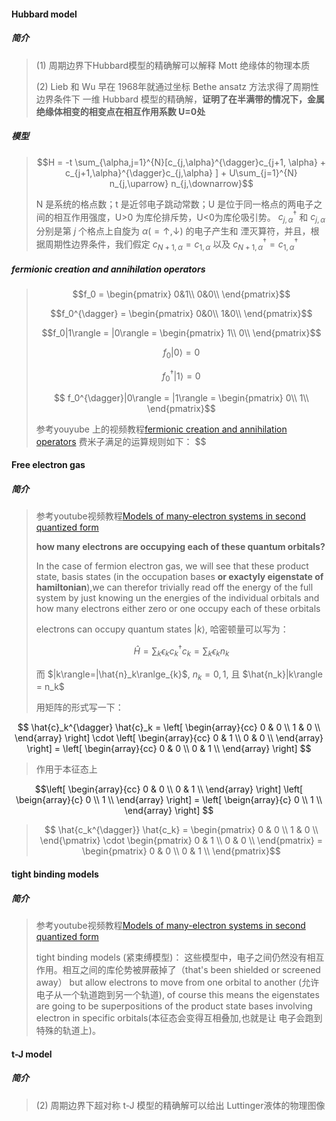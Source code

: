 #### Hubbard model 
##### 简介
> (1) 周期边界下Hubbard模型的精确解可以解释 Mott 绝缘体的物理本质
>
> (2) Lieb 和 Wu 早在 1968年就通过坐标 Bethe ansatz 方法求得了周期性边界条件下
> 一维 Hubbard 模型的精确解，**证明了在半满带的情况下，金属绝缘体相变的相变点在相互作用系数 U=0处**
>  
##### 模型
> $$H = -t \sum_{\alpha,j=1}^{N}[c_{j,\alpha}^{\dagger}c_{j+1, \alpha} + c_{j+1,\alpha}^{\dagger}c_{j,\alpha} ] + 
> U\sum_{j=1}^{N} n_{j,\uparrow} n_{j,\downarrow}$$
> 
> N 是系统的格点数；t 是近邻电子跳动常数；U 是位于同一格点的两电子之间的相互作用强度，U>0 为库伦排斥势，U<0为库伦吸引势。
> $c_{j,\alpha}^{\dagger}$ 和 $c_{j,\alpha}$ 分别是第 $j$ 个格点上自旋为 $\alpha(=\uparrow , \downarrow)$ 的电子产生和
> 湮灭算符，并且，根据周期性边界条件，我们假定 $c_{N+1,\alpha} = c_{1,\alpha}$ 以及 $c_{N+1,\alpha}^{\dagger} = c_{1,\alpha}^{\dagger}$

##### fermionic creation and annihilation operators
> $$f_0 = \begin{pmatrix}
0&1\\
0&0\\
\end{pmatrix}$$ 
>
> $$f_0^{\dagger} = \begin{pmatrix}
0&0\\
1&0\\
\end{pmatrix}$$
>
> $$f_0|1\rangle = |0\rangle = \begin{pmatrix}
1\\
0\\
\end{pmatrix}$$
>
> $$f_0|0\rangle = 0$$
>  
> $$ f_0^{\dagger}|1\rangle = 0$$
>
> $$ f_0^{\dagger}|0\rangle = |1\rangle = \begin{pmatrix}
0\\
1\\
\end{pmatrix}$$
>
>参考youyube 上的视频教程[fermionic creation and annihilation operators](https://www.youtube.com/watch?v=HZ43XE89n8s)
>费米子满足的运算规则如下：
> $$
>
#### Free electron gas
##### 简介
> 参考youtube视频教程[Models of many-electron systems in second quantized form](https://www.youtube.com/watch?v=oxsFWuA8zns)
>
>**how many electrons are occupying each of these quantum orbitals?**
>
>In the case of fermion electron gas, we will see that these product state, basis states (in the occupation bases
>**or exactyly eigenstate of hamiltonian**),we can therefor trivially read off the energy of the full system 
> by just knowing un the energies of the individual orbitals and how many electrons either zero or one occupy 
> each of these orbitals
>
> electrons can occupy quantum states $|k\rangle$, 哈密顿量可以写为：
> 
> $$\hat{H}=\sum_{k}\epsilon_k c_k^{\dagger} c_k = \sum_k \epsilon_k n_k$$
>
> 而 $|k\rangle=|\hat{n}_k\ranlge_{k}$, $n_k = 0, 1$, 且 $\hat{n_k}|k\rangle = n_k$
> 
> 用矩阵的形式写一下：
>
>
$$
\hat{c}_k^{\dagger} \hat{c}_k = \left[ 
\begin{array}{cc}
0 & 0 \\
1 & 0 \\
\end{array}
\right] \cdot \left[
\begin{array}{cc}
0 & 1 \\
0 & 0 \\
\end{array} 
\right] = \left[
\begin{array}{cc}
0 & 0 \\
0 & 1 \\
\end{array}
\right]
$$

>作用于本征态上

$$\left[
\begin{array}{cc}
0 & 0 \\
0 & 1 \\
\end{array}
\right] \left[
\beign{array}{c}
0 \\
1 \\
\end{array}
\right] = \left[
\beign{array}{c}
0 \\
1 \\
\end{array}
\right]
$$


> $$
> \hat{c_k^{\dagger}} \hat{c_k} = 
> \begin{pmatrix}
> 0 & 0 \\
> 1 & 0 \\
> \end{\pmatrix} \cdot 
> \begin{pmatrix} 
> 0 & 1 \\
> 0 & 0 \\
> \end{pmatrix} = 
> \begin{pmatrix}
> 0 & 0 \\
> 0 & 1 \\
> \end{pmatrix}$$
>
>
#### tight binding models
##### 简介
> 参考youtube视频教程[Models of many-electron systems in second quantized form](https://www.youtube.com/watch?v=oxsFWuA8zns)
> 
> tight binding models (紧束缚模型)： 这些模型中，电子之间仍然没有相互作用。相互之间的库伦势被屏蔽掉了（that's been shielded or screened away）
> but allow electrons to move from one orbital to another (允许电子从一个轨道跑到另一个轨道), of course this means the eigenstates 
> are going to be superpositions of the product state bases involving electron in specific orbitals(本征态会变得互相叠加,也就是让
> 电子会跑到特殊的轨道上)。
> 
#### t-J model
##### 简介
> (2) 周期边界下超对称 t-J 模型的精确解可以给出 Luttinger液体的物理图像
